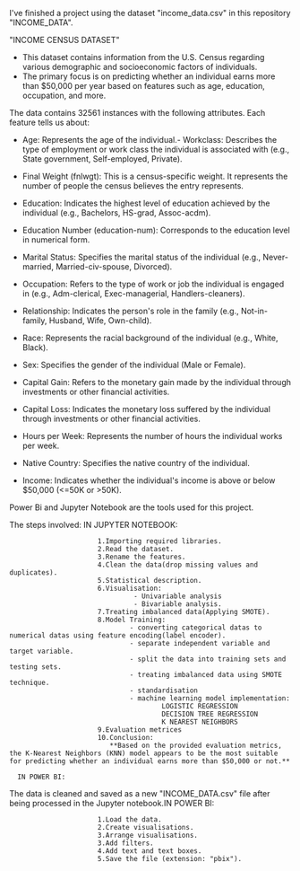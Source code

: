 I've finished a project using the dataset "income_data.csv" in this repository "INCOME_DATA".

"INCOME CENSUS DATASET"
  - This dataset contains information from the U.S. Census regarding various demographic and socioeconomic factors of individuals.
  - The primary focus is on predicting whether an individual earns more than $50,000 per year based on features such as age, education, occupation, and more.

The data contains 32561 instances with the following attributes. Each feature tells us about:
  - Age: Represents the age of the individual.- Workclass: Describes the type of employment or work class the individual is associated with (e.g., State government, Self-employed, Private).
  - Final Weight (fnlwgt): This is a census-specific weight. It represents the number of people the census believes the entry represents.
  - Education: Indicates the highest level of education achieved by the individual (e.g., Bachelors, HS-grad, Assoc-acdm).
  
  - Education Number (education-num): Corresponds to the education level in numerical form.
  - Marital Status: Specifies the marital status of the individual (e.g., Never-married, Married-civ-spouse, Divorced).
  - Occupation: Refers to the type of work or job the individual is engaged in (e.g., Adm-clerical, Exec-managerial, Handlers-cleaners).
  - Relationship: Indicates the person's role in the family (e.g., Not-in-family, Husband, Wife, Own-child).
  - Race: Represents the racial background of the individual (e.g., White, Black).
  - Sex: Specifies the gender of the individual (Male or Female).
  - Capital Gain: Refers to the monetary gain made by the individual through investments or other financial activities.
  - Capital Loss: Indicates the monetary loss suffered by the individual through investments or other financial activities.
  - Hours per Week: Represents the number of hours the individual works per week.
  - Native Country: Specifies the native country of the individual.
  - Income: Indicates whether the individual's income is above or below $50,000 (<=50K or >50K).

Power Bi and Jupyter Notebook are the tools used for this project.

The steps involved:
      IN JUPYTER NOTEBOOK:
      
                          1.Importing required libraries.
                          2.Read the dataset.
                          3.Rename the features.
                          4.Clean the data(drop missing values and duplicates).
                          5.Statistical description.
                          6.Visualisation:
                                   - Univariable analysis
                                   - Bivariable analysis.
                          7.Treating imbalanced data(Applying SMOTE).
                          8.Model Training:
                                  - converting categorical datas to numerical datas using feature encoding(label encoder).
                                  - separate independent variable and target variable.
                                  - split the data into training sets and testing sets.
                                  - treating imbalanced data using SMOTE technique.
                                  - standardisation
                                  - machine learning model implementation: 
                                          LOGISTIC REGRESSION
                                          DECISION TREE REGRESSION
                                          K NEAREST NEIGHBORS 
                          9.Evaluation metrices
                          10.Conclusion:
                             **Based on the provided evaluation metrics, the K-Nearest Neighbors (KNN) model appears to be the most suitable for predicting whether an individual earns more than $50,000 or not.**
      
      IN POWER BI: 
The data is cleaned and saved as a new "INCOME_DATA.csv" file after being processed in the Jupyter notebook.IN POWER BI:

                          1.Load the data.
                          2.Create visualisations.
                          3.Arrange visualisations.
                          3.Add filters.
                          4.Add text and text boxes.
                          5.Save the file (extension: "pbix").
